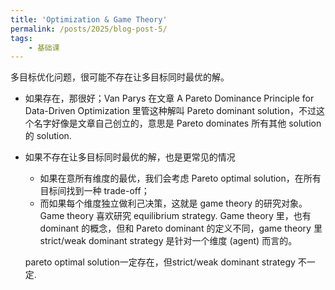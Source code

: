 ```yaml
---
title: 'Optimization & Game Theory'
permalink: /posts/2025/blog-post-5/
tags: 
    - 基础课
---
```

多目标优化问题，很可能不存在让多目标同时最优的解。

- 如果存在，那很好；Van Parys 在文章 A Pareto Dominance Principle for Data-Driven Optimization 里管这种解叫 Pareto dominant solution，不过这个名字好像是文章自己创立的，意思是 Pareto dominates 所有其他 solution 的 solution. 

- 如果不存在让多目标同时最优的解，也是更常见的情况
    - 如果在意所有维度的最优，我们会考虑 Pareto optimal solution，在所有目标间找到一种 trade-off；
    - 而如果每个维度独立做利己决策，这就是 game theory 的研究对象。Game theory 喜欢研究 equilibrium strategy. Game theory 里，也有 dominant 的概念，但和 Pareto dominant 的定义不同，game theory 里 strict/weak dominant strategy 是针对一个维度 (agent) 而言的。

    pareto optimal solution一定存在，但strict/weak dominant strategy 不一定.

